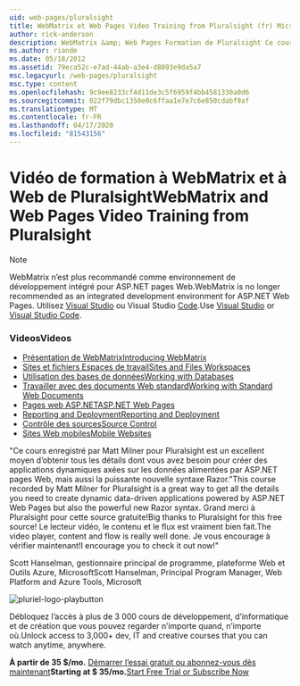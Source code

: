 ```yaml
---
uid: web-pages/pluralsight
title: WebMatrix et Web Pages Video Training from Pluralsight (fr) Microsoft Docs
author: rick-anderson
description: WebMatrix &amp; Web Pages Formation de Pluralsight Ce cours en profondeur vous permettra de vous mettre en œ pied avec WebMatrix et ASP.NET pages Web. Il couvre everythi...
ms.author: riande
ms.date: 05/18/2012
ms.assetid: 79eca52c-e7ad-44ab-a3e4-d8093e9da5a7
msc.legacyurl: /web-pages/pluralsight
msc.type: content
ms.openlocfilehash: 9c9ee8233cf4d11de3c5f6959f4bb4581330a0d6
ms.sourcegitcommit: 022f79dbc1350e0c6ffaa1e7e7c6e850cdabf9af
ms.translationtype: MT
ms.contentlocale: fr-FR
ms.lasthandoff: 04/17/2020
ms.locfileid: "81543156"
---
```

# <a name="webmatrix-and-web-pages-video-training-from-pluralsight"></a><span data-ttu-id="77a5d-104">Vidéo de formation à WebMatrix et à Web de Pluralsight</span><span class="sxs-lookup"><span data-stu-id="77a5d-104">WebMatrix and Web Pages Video Training from Pluralsight</span></span>

> [!NOTE] 
> <span data-ttu-id="77a5d-105">WebMatrix n’est plus recommandé comme environnement de développement intégré pour ASP.NET pages Web.</span><span class="sxs-lookup"><span data-stu-id="77a5d-105">WebMatrix is no longer recommended as an integrated development environment for ASP.NET Web Pages.</span></span> <span data-ttu-id="77a5d-106">Utilisez [Visual Studio](xref:web-pages/overview/getting-started/program-asp-net-web-pages-in-visual-studio) ou Visual Studio [Code](https://code.visualstudio.com/).</span><span class="sxs-lookup"><span data-stu-id="77a5d-106">Use [Visual Studio](xref:web-pages/overview/getting-started/program-asp-net-web-pages-in-visual-studio) or [Visual Studio Code](https://code.visualstudio.com/).</span></span>

### <a name="videos"></a><span data-ttu-id="77a5d-107">Videos</span><span class="sxs-lookup"><span data-stu-id="77a5d-107">Videos</span></span>

- [<span data-ttu-id="77a5d-108">Présentation de WebMatrix</span><span class="sxs-lookup"><span data-stu-id="77a5d-108">Introducing WebMatrix</span></span>](https://pluralsight.com/training/Player?author=matt-milner&name=webmatrix-introduction-m1&mode=live&clip=0&course=webmatrix-introduction)
- [<span data-ttu-id="77a5d-109">Sites et fichiers Espaces de travail</span><span class="sxs-lookup"><span data-stu-id="77a5d-109">Sites and Files Workspaces</span></span>](https://pluralsight.com/training/Player?author=matt-milner&name=webmatrix-introduction-m2&mode=live&clip=0&course=webmatrix-introduction)
- [<span data-ttu-id="77a5d-110">Utilisation des bases de données</span><span class="sxs-lookup"><span data-stu-id="77a5d-110">Working with Databases</span></span>](https://pluralsight.com/training/Player?author=matt-milner&name=webmatrix-introduction-m3&mode=live&clip=0&course=webmatrix-introduction)
- [<span data-ttu-id="77a5d-111">Travailler avec des documents Web standard</span><span class="sxs-lookup"><span data-stu-id="77a5d-111">Working with Standard Web Documents</span></span>](https://pluralsight.com/training/Player?author=matt-milner&name=webmatrix-introduction-m4&mode=live&clip=0&course=webmatrix-introduction)
- [<span data-ttu-id="77a5d-112">Pages web ASP.NET</span><span class="sxs-lookup"><span data-stu-id="77a5d-112">ASP.NET Web Pages</span></span>](https://pluralsight.com/training/Player?author=matt-milner&name=webmatrix-introduction-m5&mode=live&clip=0&course=webmatrix-introduction)
- [<span data-ttu-id="77a5d-113">Reporting and Deployment</span><span class="sxs-lookup"><span data-stu-id="77a5d-113">Reporting and Deployment</span></span>](https://pluralsight.com/training/Player?author=matt-milner&name=webmatrix-introduction-m8&mode=live&clip=0&course=webmatrix-introduction)
- [<span data-ttu-id="77a5d-114">Contrôle des sources</span><span class="sxs-lookup"><span data-stu-id="77a5d-114">Source Control</span></span>](https://pluralsight.com/training/Player?author=matt-milner&name=webmatrix-introduction-m9&mode=live&clip=0&course=webmatrix-introduction)
- [<span data-ttu-id="77a5d-115">Sites Web mobiles</span><span class="sxs-lookup"><span data-stu-id="77a5d-115">Mobile Websites</span></span>](https://pluralsight.com/training/Player?author=matt-milner&name=webmatrix-introduction-m10&mode=live&clip=0&course=webmatrix-introduction)

<span data-ttu-id="77a5d-116">"Ce cours enregistré par Matt Milner pour Pluralsight est un excellent moyen d’obtenir tous les détails dont vous avez besoin pour créer des applications dynamiques axées sur les données alimentées par ASP.NET pages Web, mais aussi la puissante nouvelle syntaxe Razor.</span><span class="sxs-lookup"><span data-stu-id="77a5d-116">"This course recorded by Matt Milner for Pluralsight is a great way to get all the details you need to create dynamic data-driven applications powered by ASP.NET Web Pages but also the powerful new Razor syntax.</span></span> <span data-ttu-id="77a5d-117">Grand merci à Pluralsight pour cette source gratuite!</span><span class="sxs-lookup"><span data-stu-id="77a5d-117">Big thanks to Pluralsight for this free source!</span></span> <span data-ttu-id="77a5d-118">Le lecteur vidéo, le contenu et le flux est vraiment bien fait.</span><span class="sxs-lookup"><span data-stu-id="77a5d-118">The video player, content and flow is really well done.</span></span> <span data-ttu-id="77a5d-119">Je vous encourage à vérifier maintenant!</span><span class="sxs-lookup"><span data-stu-id="77a5d-119">I encourage you to check it out now!"</span></span>

<span data-ttu-id="77a5d-120">Scott Hanselman, gestionnaire principal de programme, plateforme Web et Outils Azure, Microsoft</span><span class="sxs-lookup"><span data-stu-id="77a5d-120">Scott Hanselman, Principal Program Manager, Web Platform and Azure Tools, Microsoft</span></span>

![pluriel-logo-playbutton](pluralsight/_static/image1.png)

<span data-ttu-id="77a5d-122">Débloquez l’accès à plus de 3 000 cours de développement, d’informatique et de création que vous pouvez regarder n’importe quand, n’importe où.</span><span class="sxs-lookup"><span data-stu-id="77a5d-122">Unlock access to 3,000+ dev, IT and creative courses that you can watch anytime, anywhere.</span></span>

<span data-ttu-id="77a5d-123">**À partir de 35 $/mo.** [Démarrer l’essai gratuit ou abonnez-vous dès maintenant](https://www.pluralsight.com/pricing&amp;utm_source=microsoft&amp;utm_medium=sponsored-page&amp;utm_content=webmatrix&amp;utm_campaign=microsoft-sponsored-course)</span><span class="sxs-lookup"><span data-stu-id="77a5d-123">**Starting at $ 35/mo.**[Start Free Trial or Subscribe Now](https://www.pluralsight.com/pricing&amp;utm_source=microsoft&amp;utm_medium=sponsored-page&amp;utm_content=webmatrix&amp;utm_campaign=microsoft-sponsored-course)</span></span>
